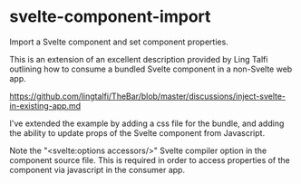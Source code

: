 # svelte-component-import
Import a Svelte component and set component properties.

This is an extension of an excellent description provided by Ling Talfi outlining how to consume a bundled Svelte component in a non-Svelte web app.

https://github.com/lingtalfi/TheBar/blob/master/discussions/inject-svelte-in-existing-app.md

I've extended the example by adding a css file for the bundle, and adding the ability to update props of the Svelte component from Javascript.

Note the "<svelte:options accessors/>" Svelte compiler option in the component source file. This is required in order to access properties of the component via javascript in the consumer app.
